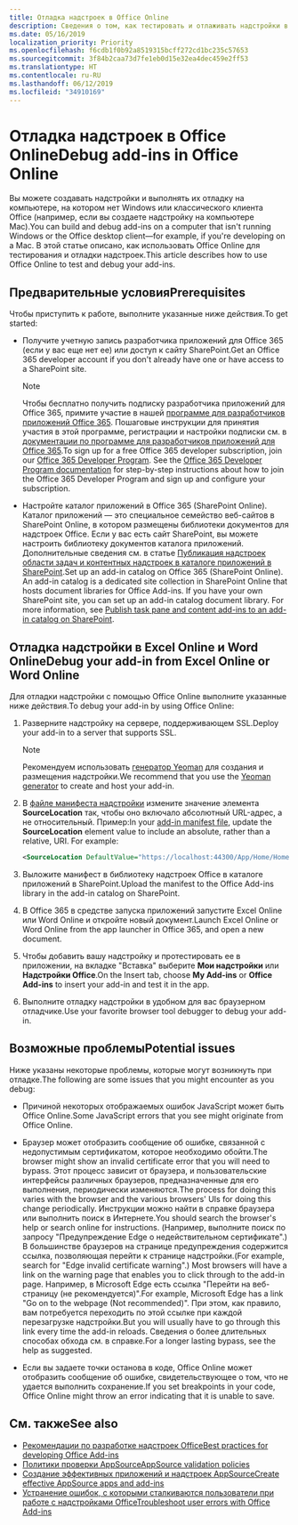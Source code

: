 ```yaml
---
title: Отладка надстроек в Office Online
description: Сведения о том, как тестировать и отлаживать надстройки в Office Online.
ms.date: 05/16/2019
localization_priority: Priority
ms.openlocfilehash: f6cdb1f0b92a8519315bcff272cd1bc235c57653
ms.sourcegitcommit: 3f84b2caa73d7fe1eb0d15e32ea4dec459e2ff53
ms.translationtype: HT
ms.contentlocale: ru-RU
ms.lasthandoff: 06/12/2019
ms.locfileid: "34910169"
---
```

# <a name="debug-add-ins-in-office-online"></a><span data-ttu-id="cce9e-103">Отладка надстроек в Office Online</span><span class="sxs-lookup"><span data-stu-id="cce9e-103">Debug add-ins in Office Online</span></span>


<span data-ttu-id="cce9e-104">Вы можете создавать надстройки и выполнять их отладку на компьютере, на котором нет Windows или классического клиента Office (например, если вы создаете надстройку на компьютере Mac).</span><span class="sxs-lookup"><span data-stu-id="cce9e-104">You can build and debug add-ins on a computer that isn't running Windows or the Office desktop client&mdash;for example, if you're developing on a Mac.</span></span> <span data-ttu-id="cce9e-105">В этой статье описано, как использовать Office Online для тестирования и отладки надстроек.</span><span class="sxs-lookup"><span data-stu-id="cce9e-105">This article describes how to use Office Online to test and debug your add-ins.</span></span> 

## <a name="prerequisites"></a><span data-ttu-id="cce9e-106">Предварительные условия</span><span class="sxs-lookup"><span data-stu-id="cce9e-106">Prerequisites</span></span>

<span data-ttu-id="cce9e-107">Чтобы приступить к работе, выполните указанные ниже действия.</span><span class="sxs-lookup"><span data-stu-id="cce9e-107">To get started:</span></span>

- <span data-ttu-id="cce9e-108">Получите учетную запись разработчика приложений для Office 365 (если у вас еще нет ее) или доступ к сайту SharePoint.</span><span class="sxs-lookup"><span data-stu-id="cce9e-108">Get an Office 365 developer account if you don't already have one or have access to a SharePoint site.</span></span>
    
  > [!NOTE]
  > <span data-ttu-id="cce9e-p102">Чтобы бесплатно получить подписку разработчика приложений для Office 365, примите участие в нашей [программе для разработчиков приложений Office 365](https://developer.microsoft.com/office/dev-program). Пошаговые инструкции для принятия участия в этой программе, регистрации и настройки подписки см. в [документации по программе для разработчиков приложений для Office 365](/office/developer-program/office-365-developer-program).</span><span class="sxs-lookup"><span data-stu-id="cce9e-p102">To sign up for a free Office 365 developer subscription, join our [Office 365 Developer Program](https://developer.microsoft.com/office/dev-program). See the [Office 365 Developer Program documentation](/office/developer-program/office-365-developer-program) for step-by-step instructions about how to join the Office 365 Developer Program and sign up and configure your subscription.</span></span>
     
- <span data-ttu-id="cce9e-p103">Настройте каталог приложений в Office 365 (SharePoint Online). Каталог приложений — это специальное семейство веб-сайтов в SharePoint Online, в котором размещены библиотеки документов для надстроек Office. Если у вас есть сайт SharePoint, вы можете настроить библиотеку документов каталога приложений. Дополнительные сведения см. в статье [Публикация надстроек области задач и контентных надстроек в каталоге приложений в SharePoint](../publish/publish-task-pane-and-content-add-ins-to-an-add-in-catalog.md).</span><span class="sxs-lookup"><span data-stu-id="cce9e-p103">Set up an add-in catalog on Office 365 (SharePoint Online). An add-in catalog is a dedicated site collection in SharePoint Online that hosts document libraries for Office Add-ins. If you have your own SharePoint site, you can set up an add-in catalog document library. For more information, see [Publish task pane and content add-ins to an add-in catalog on SharePoint](../publish/publish-task-pane-and-content-add-ins-to-an-add-in-catalog.md).</span></span>
    

## <a name="debug-your-add-in-from-excel-online-or-word-online"></a><span data-ttu-id="cce9e-114">Отладка надстройки в Excel Online и Word Online</span><span class="sxs-lookup"><span data-stu-id="cce9e-114">Debug your add-in from Excel Online or Word Online</span></span>

<span data-ttu-id="cce9e-115">Для отладки надстройки с помощью Office Online выполните указанные ниже действия.</span><span class="sxs-lookup"><span data-stu-id="cce9e-115">To debug your add-in by using Office Online:</span></span>

1. <span data-ttu-id="cce9e-116">Разверните надстройку на сервере, поддерживающем SSL.</span><span class="sxs-lookup"><span data-stu-id="cce9e-116">Deploy your add-in to a server that supports SSL.</span></span>
    
    > [!NOTE]
    > <span data-ttu-id="cce9e-117">Рекомендуем использовать [генератор Yeoman](https://github.com/OfficeDev/generator-office) для создания и размещения надстройки.</span><span class="sxs-lookup"><span data-stu-id="cce9e-117">We recommend that you use the [Yeoman generator](https://github.com/OfficeDev/generator-office) to create and host your add-in.</span></span>
     
2. <span data-ttu-id="cce9e-p104">В [файле манифеста надстройки](../develop/add-in-manifests.md) измените значение элемента **SourceLocation** так, чтобы оно включало абсолютный URL-адрес, а не относительный. Пример:</span><span class="sxs-lookup"><span data-stu-id="cce9e-p104">In your [add-in manifest file](../develop/add-in-manifests.md), update the **SourceLocation** element value to include an absolute, rather than a relative, URI. For example:</span></span>
      
    ```xml
    <SourceLocation DefaultValue="https://localhost:44300/App/Home/Home.html" />
    ```
    
3. <span data-ttu-id="cce9e-120">Выложите манифест в библиотеку надстроек Office в каталоге приложений в SharePoint.</span><span class="sxs-lookup"><span data-stu-id="cce9e-120">Upload the manifest to the Office Add-ins library in the add-in catalog on SharePoint.</span></span>
    
4. <span data-ttu-id="cce9e-121">В Office 365 в средстве запуска приложений запустите Excel Online или Word Online и откройте новый документ.</span><span class="sxs-lookup"><span data-stu-id="cce9e-121">Launch Excel Online or Word Online from the app launcher in Office 365, and open a new document.</span></span>
    
5. <span data-ttu-id="cce9e-122">Чтобы добавить вашу надстройку и протестировать ее в приложении, на вкладке "Вставка" выберите **Мои надстройки** или **Надстройки Office**.</span><span class="sxs-lookup"><span data-stu-id="cce9e-122">On the Insert tab, choose  **My Add-ins** or **Office Add-ins** to insert your add-in and test it in the app.</span></span>
    
6. <span data-ttu-id="cce9e-123">Выполните отладку надстройки в удобном для вас браузерном отладчике.</span><span class="sxs-lookup"><span data-stu-id="cce9e-123">Use your favorite browser tool debugger to debug your add-in.</span></span>

## <a name="potential-issues"></a><span data-ttu-id="cce9e-124">Возможные проблемы</span><span class="sxs-lookup"><span data-stu-id="cce9e-124">Potential issues</span></span>    

<span data-ttu-id="cce9e-125">Ниже указаны некоторые проблемы, которые могут возникнуть при отладке.</span><span class="sxs-lookup"><span data-stu-id="cce9e-125">The following are some issues that you might encounter as you debug:</span></span>
    
- <span data-ttu-id="cce9e-126">Причиной некоторых отображаемых ошибок JavaScript может быть Office Online.</span><span class="sxs-lookup"><span data-stu-id="cce9e-126">Some JavaScript errors that you see might originate from Office Online.</span></span>
      
- <span data-ttu-id="cce9e-127">Браузер может отобразить сообщение об ошибке, связанной с недопустимым сертификатом, которое необходимо обойти.</span><span class="sxs-lookup"><span data-stu-id="cce9e-127">The browser might show an invalid certificate error that you will need to bypass.</span></span> <span data-ttu-id="cce9e-128">Этот процесс зависит от браузера, и пользовательские интерфейсы различных браузеров, предназначенные для его выполнения, периодически изменяются.</span><span class="sxs-lookup"><span data-stu-id="cce9e-128">The process for doing this varies with the browser and the various browsers' UIs for doing this change periodically.</span></span> <span data-ttu-id="cce9e-129">Инструкции можно найти в справке браузера или выполнить поиск в Интернете.</span><span class="sxs-lookup"><span data-stu-id="cce9e-129">You should search the browser's help or search online for instructions.</span></span> <span data-ttu-id="cce9e-130">(Например, выполните поиск по запросу "Предупреждение Edge о недействительном сертификате".) В большинстве браузеров на странице предупреждения содержится ссылка, позволяющая перейти к странице надстройки.</span><span class="sxs-lookup"><span data-stu-id="cce9e-130">(For example, search for "Edge invalid certificate warning".) Most browsers will have a link on the warning page that enables you to click through to the add-in page.</span></span> <span data-ttu-id="cce9e-131">Например, в Microsoft Edge есть ссылка "Перейти на веб-страницу (не рекомендуется)".</span><span class="sxs-lookup"><span data-stu-id="cce9e-131">For example, Microsoft Edge has a link "Go on to the webpage (Not recommended)".</span></span> <span data-ttu-id="cce9e-132">При этом, как правило, вам потребуется переходить по этой ссылке при каждой перезагрузке надстройки.</span><span class="sxs-lookup"><span data-stu-id="cce9e-132">But you will usually have to go through this link every time the add-in reloads.</span></span> <span data-ttu-id="cce9e-133">Сведения о более длительных способах обхода см. в справке.</span><span class="sxs-lookup"><span data-stu-id="cce9e-133">For a longer lasting bypass, see the help as suggested.</span></span>
      
- <span data-ttu-id="cce9e-134">Если вы задаете точки останова в коде, Office Online может отобразить сообщение об ошибке, свидетельствующее о том, что не удается выполнить сохранение.</span><span class="sxs-lookup"><span data-stu-id="cce9e-134">If you set breakpoints in your code, Office Online might throw an error indicating that it is unable to save.</span></span>

## <a name="see-also"></a><span data-ttu-id="cce9e-135">См. также</span><span class="sxs-lookup"><span data-stu-id="cce9e-135">See also</span></span>

- [<span data-ttu-id="cce9e-136">Рекомендации по разработке надстроек Office</span><span class="sxs-lookup"><span data-stu-id="cce9e-136">Best practices for developing Office Add-ins</span></span>](../concepts/add-in-development-best-practices.md)
- [<span data-ttu-id="cce9e-137">Политики проверки AppSource</span><span class="sxs-lookup"><span data-stu-id="cce9e-137">AppSource validation policies</span></span>](/office/dev/store/validation-policies)  
- [<span data-ttu-id="cce9e-138">Создание эффективных приложений и надстроек AppSource</span><span class="sxs-lookup"><span data-stu-id="cce9e-138">Create effective AppSource apps and add-ins</span></span>](/office/dev/store/create-effective-office-store-listings)  
- [<span data-ttu-id="cce9e-139">Устранение ошибок, с которыми сталкиваются пользователи при работе с надстройками Office</span><span class="sxs-lookup"><span data-stu-id="cce9e-139">Troubleshoot user errors with Office Add-ins</span></span>](testing-and-troubleshooting.md)
    
